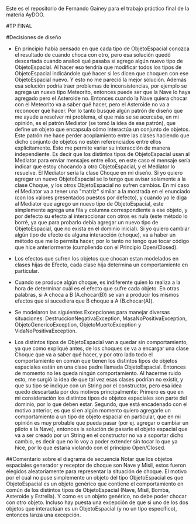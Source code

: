 Este es el repositorio de Fernando Gainey para el trabajo práctico final de la materia AyDOO.

#TP FINAL


#Decisiones de diseño

* En principio había pensado en que cada tipo de ObjetoEspacial conozca el resultado de cuando choca con otro, pero esa solución quedó descartada cuando analicé qué pasaba si agrego algún nuevo tipo de ObjetoEspacial. Al hacer eso tendría que modificar todos los tipos de ObjetoEspacial indicándole qué hacer si les dicen que choquen con ese ObjetoEspacial nuevo. Y esto no me pareció la mejor solución. Además esa solución podría traer problemas de inconsistencias, por ejemplo se agrega un nuevo tipo Meteorito, entonces puede ser que la Nave lo haya agregado pero el Asteroide no. Entonces cuando la Nave quiera chocar con el Meteorito va a saber qué hacer, pero el Asteroide no va a reconocer qué hacer. Por lo tanto busqué algún patrón de diseño que me ayude a resolver mi problema, el que más se se acercaba, en mi opinión, es el patrón Mediator (se tomó la idea de ese patrón), que define un objeto que encapsula cómo interactúa un conjunto de objetos. Este patrón me hace perder acoplamiento entre las clases haciendo que dicho conjunto de objetos no estén referenciados entre ellos explícitamente. Esto me permite variar su interacción de manera independiente. Es decir que los distintos tipos de ObjetoEspacial usan al Mediator para enviar mensajes entre ellos, en este caso el mensaje sería indicar que estoy chocando a otro ObjetoEspacial, y el Mediator lo resuelve. El Mediator sería la clase Choque en mi diseño.
 Si yo quiero agregar un nuevo ObjetoEspacial se lo tengo que avisar solamente a la clase Choque, y los otros ObjetoEspacial no sufren cambios. En mi caso el Mediator va a tener una "matriz" similar a la mostrada en el enunciado (con los valores presentados puestos por defecto), y cuando yo le diga al Mediator que agrego un nuevo tipo de ObjetoEspacial, este simplemente agrega una fila y columna correspondiente a ese objeto, y por defecto su efecto al interaccionar con otros es nula (este método lo borré, ya que para probarlo debía agregar un nuevo tipo de ObjetoEspacial, que no exista en el dominio inicial). Si yo quiero cambiar algún tipo de efecto de alguna interacción (choque), va a haber un método que me lo permita hacer, por lo tanto no tengo que tocar código que hice anteriormente (cumpliendo con el Principio Open/Closed).

* Los efectos que sufren los objetos que chocan estan modelados en clases hijas de Efecto, cada clase hija determina un comportamiento en particular.

* Cuando se produce algún choque, es indiferente quien lo realiza a la hora de determinar cuál es el efecto que sufre cada objeto. En otras palabras, si A choca a B (A.chocar(B)) se van a producir los mismos efectos que si sucediera que B choque a A (B.chocar(A)).

* Se modelaron las siguientes Excepciones para manejar diversas situaciones: DestruccionNegativaException, MasaNoPositivaException, ObjetoGenericoException, ObjetoMuertoException y VidaNoPositivaException.

* Los distintos tipos de ObjetoEspacial van a quedar sin comportamiento, ya que como expliqué antes, de los choques se va a encargar una clase Choque que va a saber qué hacer, y por otro lado todo el comportamiento en común que tienen los distintos tipos de objetos espaciales están en una clase padre llamada ObjetoEspacial. Entonces de momento no les queda ningún comportamiento. Al hacerme ruido esto, me surgió la idea de que tal vez esas clases podrían no existir, y que su tipo se indique con un String por el constructor, pero esa idea quedo descartada por dos motivos principalmente: Primero es que en mi consideración los distintos tipos de objetos espaciales son parte del dominio, por lo que deben estar. Segundo, que está encadenado con el motivo anterior, es que si en algún momento quiero agregarle un comportamiento a un tipo de objeto espacial en particular, que en mi opinión es muy probable que pueda pasar (por ej. agregar o cambiar un piloto a la Nave), entonces la solución de pasarle el objeto espacial que va a ser creado por un String en el constructor no va a soportar dicho cambio, es decir que no lo voy a poder extender sin tocar lo que ya hice, por lo que estaría violando con el principio Open/Closed.

##Comentario sobre el diagrama de secuencia
Notar que los objetos espaciales generador y receptor de choque son Nave y Misil, estos fueron elegidos aleatoriamente para representar la situación de choque. El motivo por el cual no puse simplemente un objeto del tipo ObjetoEspacial es que ObjetoEspacial es un objeto genérico que contiene el comportamiento en común de los distintos tipos de ObjetoEspacial (Nave, Misil, Bomba, Asteroide y Estrella). Y como es un objeto genérico, no debe poder chocar con otro objeto. Incluso hay puesta una excepción de que si uno de los dos objetos que interactúan es un ObjetoEspacial (y no un tipo específico), entonces lanza una excepción.
